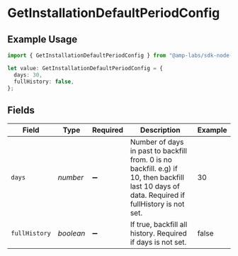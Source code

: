 # GetInstallationDefaultPeriodConfig

## Example Usage

```typescript
import { GetInstallationDefaultPeriodConfig } from "@amp-labs/sdk-node-platform/models/operations";

let value: GetInstallationDefaultPeriodConfig = {
  days: 30,
  fullHistory: false,
};
```

## Fields

| Field                                                                                                                                          | Type                                                                                                                                           | Required                                                                                                                                       | Description                                                                                                                                    | Example                                                                                                                                        |
| ---------------------------------------------------------------------------------------------------------------------------------------------- | ---------------------------------------------------------------------------------------------------------------------------------------------- | ---------------------------------------------------------------------------------------------------------------------------------------------- | ---------------------------------------------------------------------------------------------------------------------------------------------- | ---------------------------------------------------------------------------------------------------------------------------------------------- |
| `days`                                                                                                                                         | *number*                                                                                                                                       | :heavy_minus_sign:                                                                                                                             | Number of days in past to backfill from. 0 is no backfill. e.g) if 10, then backfill last 10 days of data. Required if fullHistory is not set. | 30                                                                                                                                             |
| `fullHistory`                                                                                                                                  | *boolean*                                                                                                                                      | :heavy_minus_sign:                                                                                                                             | If true, backfill all history. Required if days is not set.                                                                                    | false                                                                                                                                          |